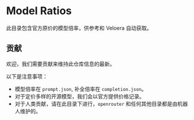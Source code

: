 # Model Ratios

此目录包含官方原价的模型倍率，供参考和 Veloera 自动获取。

## 贡献

欢迎，我们需要贡献来维持此仓库信息的最新。

以下是注意事项：

- 模型倍率在 `prompt.json`, 补全倍率在 `completion.json`。
- 对于定价多样的开源模型，我们会以官方提供价格记录。
- 对于人类贡献，请在此目录下进行，`openrouter` 和任何其他目录都是由机器人维护的。

